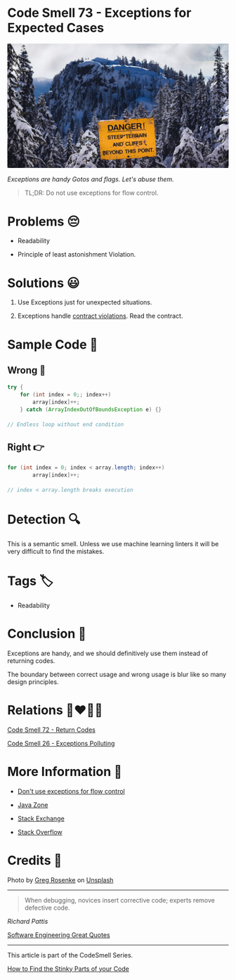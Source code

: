 # Code Smell 73 - Exceptions for Expected Cases

![Code Smell 73 - Exceptions for Expected Cases](Code%20Smell%2073%20-%20Exceptions%20for%20Expected%20Cases.jpg)

*Exceptions are handy Gotos and flags. Let's abuse them.*

> TL;DR: Do not use exceptions for flow control.

# Problems 😔 

- Readability

- Principle of least astonishment Violation.

# Solutions 😃

1. Use Exceptions just for unexpected situations.

2. Exceptions handle [contract violations](https://en.wikipedia.org/wiki/Design_by_contract). Read the contract.

# Sample Code 📖

## Wrong 🚫

<!-- [Gist Url](https://gist.github.com/mcsee/14fe90a45804c47d898bab4fe8d17d36) -->

```java
try {
	for (int index = 0;; index++)
		array[index]++;
	} catch (ArrayIndexOutOfBoundsException e) {}

// Endless loop without end condition
```

## Right 👉

<!-- [Gist Url](https://gist.github.com/mcsee/49811ad62691011166020c49c1c2ed71) -->

```java
for (int index = 0; index < array.length; index++)
		array[index]++;

// index < array.length breaks execution
```

# Detection 🔍

This is a semantic smell. Unless we use machine learning linters it will be very difficult to find the mistakes.

# Tags 🏷️

- Readability

# Conclusion 🏁

Exceptions are handy, and we should definitively use them instead of returning codes. 

The boundary between correct usage and wrong usage is blur like so many design principles.

# Relations 👩‍❤️‍💋‍👨

[Code Smell 72 - Return Codes](https://github.com/mcsee/Software-Design-Articles/tree/main/Articles/Code%20Smells/Code%20Smell%2072%20-%20Return%20Codes/readme.md)

[Code Smell 26 - Exceptions Polluting](https://github.com/mcsee/Software-Design-Articles/tree/main/Articles/Code%20Smells/Code%20Smell%2026%20-%20Exceptions%20Polluting/readme.md)

# More Information 📕

- [Don't use exceptions for flow control](https://wiki.c2.com/?DontUseExceptionsForFlowControl)

- [Java Zone](https://dzone.com/articles/exceptions-as-controlflow-in-java)

- [Stack Exchange](https://softwareengineering.stackexchange.com/questions/189222/are-exceptions-as-control-flow-considered-a-serious-antipattern-if-so-why)

- [Stack Overflow](https://stackoverflow.com/questions/729379/why-not-use-exceptions-as-regular-flow-of-control)

# Credits 🙏

Photo by [Greg Rosenke](https://unsplash.com/@greg_rosenke) on [Unsplash](https://unsplash.com/s/photos/bounds)
  

* * *

> When debugging, novices insert corrective code; experts remove defective code.

_Richard Pattis_
 
[Software Engineering Great Quotes](https://github.com/mcsee/Software-Design-Articles/tree/main/Articles/Quotes/Software%20Engineering%20Great%20Quotes/readme.md)

* * *

This article is part of the CodeSmell Series.

[How to Find the Stinky Parts of your Code](https://github.com/mcsee/Software-Design-Articles/tree/main/Articles/Code%20Smells/How%20to%20Find%20the%20Stinky%20parts%20of%20your%20Code/readme.md)